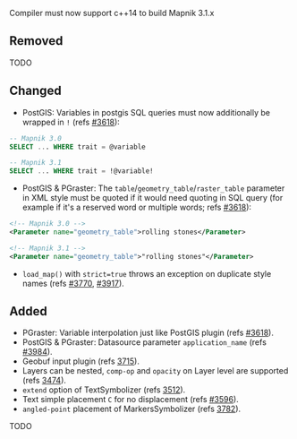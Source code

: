 Compiler must now support c++14 to build Mapnik 3.1.x

## Removed

TODO

## Changed

- PostGIS: Variables in postgis SQL queries must now additionally be wrapped in `!` (refs [#3618](https://github.com/mapnik/mapnik/pull/3618)):

```sql
-- Mapnik 3.0
SELECT ... WHERE trait = @variable

-- Mapnik 3.1
SELECT ... WHERE trait = !@variable!
```

- PostGIS & PGraster: The `table`/`geometry_table`/`raster_table` parameter in XML style must be quoted if it would need quoting in SQL query (for example if it's a reserved word or multiple words; refs [#3618](https://github.com/mapnik/mapnik/pull/3618)):

```xml
<!-- Mapnik 3.0 -->
<Parameter name="geometry_table">rolling stones</Parameter>

<!-- Mapnik 3.1 -->
<Parameter name="geometry_table">"rolling stones"</Parameter>
```

- `load_map()` with `strict=true` throws an exception on duplicate style names (refs [#3770](https://github.com/mapnik/mapnik/pull/3770), [#3917](https://github.com/mapnik/mapnik/pull/3917)).

## Added

- PGraster: Variable interpolation just like PostGIS plugin (refs [#3618](https://github.com/mapnik/mapnik/pull/3618)).
- PostGIS & PGraster: Datasource parameter `application_name` (refs [#3984](https://github.com/mapnik/mapnik/pull/3984)).
- Geobuf input plugin (refs [3715](https://github.com/mapnik/mapnik/pull/3715)).
- Layers can be nested, `comp-op` and `opacity` on Layer level are supported (refs [3474](https://github.com/mapnik/mapnik/pull/3474)).
- `extend` option of TextSymbolizer (refs [3512](https://github.com/mapnik/mapnik/pull/3512)).
- Text simple placement `C` for no displacement (refs [#3596](https://github.com/mapnik/mapnik/pull/3596)).
- `angled-point` placement of MarkersSymbolizer (refs [3782](https://github.com/mapnik/mapnik/pull/3782)).

TODO
